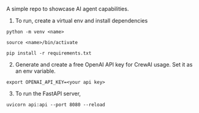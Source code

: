 A simple repo to showcase AI agent capabilities. 

1. To run, create a virtual env and install dependencies

```
python -m venv <name>

source <name>/bin/activate

pip install -r requirements.txt
```

2. Generate and create a free OpenAI API key for CrewAI usage. Set it as an env variable.

`export OPENAI_API_KEY=<your api key>`

3. To run the FastAPI server,
```
uvicorn api:api --port 8080 --reload
```

